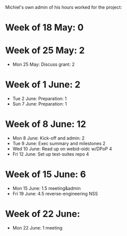 Michiel's own admin of his hours worked for the project:

# Week of 18 May: 0

# Week of 25 May: 2
* Mon 25 May: Discuss grant: 2

# Week of 1 June: 2
* Tue 2 June: Preparation: 1
* Sun 7 June: Preparation: 1

# Week of 8 June: 12
* Mon 8 June: Kick-off and admin: 2
* Tue 9 June: Exec summary and milestones 2
* Wed 10 June: Read up on webid-oidc w/DPoP 4
* Fri 12 June: Set up test-suites repo 4

# Week of 15 June: 6
* Mon 15 June: 1.5 meeting&admin
* Fri 19 June: 4.5 reverse-engineering NSS

# Week of 22 June:
* Mon 22 June: 1 meeting